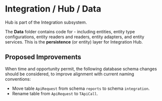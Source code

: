 # Integration / Hub / Data

Hub is part of the Integration subsystem.
  
The **Data** folder contains code for - including entities, entity type configurations, entity readers and readers, entity adapters, and entity services. This is the **persistence** (or entity) layer for Integration Hub.

## Proposed Improvements

When time and opportunity permit, the following database schema changes should be considered, to improve alignment with current naming conventions:

* Move table `ApiRequest` from schema `reports` to schema `integration`.
* Rename table from `ApiRequest` to `TApiCall`.
